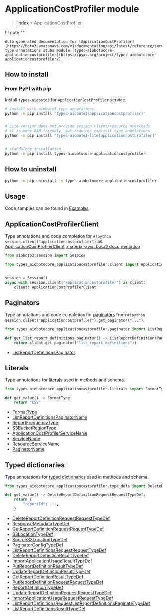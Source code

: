 # ApplicationCostProfiler module

> [Index](../README.md) > ApplicationCostProfiler


!!! note ""

    Auto-generated documentation for [ApplicationCostProfiler](https://boto3.amazonaws.com/v1/documentation/api/latest/reference/services/applicationcostprofiler.html#ApplicationCostProfiler)
    type annotations stubs module [types-aiobotocore-applicationcostprofiler](https://pypi.org/project/types-aiobotocore-applicationcostprofiler/).

## How to install



### From PyPI with pip

Install `types-aioboto3` for `ApplicationCostProfiler` service.

```bash
# install with aioboto3 type annotations
python -m pip install 'types-aioboto3[applicationcostprofiler]'


# Lite version does not provide session.client/resource overloads
# it is more RAM-friendly, but requires explicit type annotations
python -m pip install 'types-aioboto3-lite[applicationcostprofiler]'


# standalone installation
python -m pip install types-aiobotocore-applicationcostprofiler
```



## How to uninstall

```bash
python -m pip uninstall -y types-aiobotocore-applicationcostprofiler
```

## Usage

Code samples can be found in [Examples](./usage.md).

## ApplicationCostProfilerClient

Type annotations and code completion for  `#!python session.client("applicationcostprofiler")` as [ApplicationCostProfilerClient](./client.md)
[:material-aws: boto3 documentation](https://boto3.amazonaws.com/v1/documentation/api/latest/reference/services/applicationcostprofiler.html#ApplicationCostProfiler.Client)

```python title="Usage example"
from aioboto3.session import Session

from types_aiobotocore_applicationcostprofiler.client import ApplicationCostProfilerClient


session = Session()
async with session.client("applicationcostprofiler") as client:
    client: ApplicationCostProfilerClient
```


## Paginators

Type annotations and code completion for
[paginators](./paginators.md)
from `#!python session.client("applicationcostprofiler").get_paginator("...")`.

```python title="Usage example"
from types_aiobotocore_applicationcostprofiler.paginator import ListReportDefinitionsPaginator

def get_list_report_definitions_paginator() -> ListReportDefinitionsPaginator:
    return client.get_paginator("list_report_definitions"))
```

- [ListReportDefinitionsPaginator](./paginators.md#listreportdefinitionspaginator)








## Literals

Type annotations for [literals](./literals.md) used in methods and schema.

```python title="Usage example"
from types_aiobotocore_applicationcostprofiler.literals import FormatType

def get_value() -> FormatType:
    return "CSV"
```

- [FormatType](./literals.md#formattype)
- [ListReportDefinitionsPaginatorName](./literals.md#listreportdefinitionspaginatorname)
- [ReportFrequencyType](./literals.md#reportfrequencytype)
- [S3BucketRegionType](./literals.md#s3bucketregiontype)
- [ApplicationCostProfilerServiceName](./literals.md#applicationcostprofilerservicename)
- [ServiceName](./literals.md#servicename)
- [ResourceServiceName](./literals.md#resourceservicename)
- [PaginatorName](./literals.md#paginatorname)




## Typed dictionaries

Type annotations for [typed dictionaries](./type_defs.md) used in methods and schema.

```python title="Usage example"
from types_aiobotocore_applicationcostprofiler.type_defs import DeleteReportDefinitionRequestRequestTypeDef

def get_value() -> DeleteReportDefinitionRequestRequestTypeDef:
    return {
        "reportId": ...,
    }
```

- [DeleteReportDefinitionRequestRequestTypeDef](./type_defs.md#deletereportdefinitionrequestrequesttypedef)
- [ResponseMetadataTypeDef](./type_defs.md#responsemetadatatypedef)
- [GetReportDefinitionRequestRequestTypeDef](./type_defs.md#getreportdefinitionrequestrequesttypedef)
- [S3LocationTypeDef](./type_defs.md#s3locationtypedef)
- [SourceS3LocationTypeDef](./type_defs.md#sources3locationtypedef)
- [PaginatorConfigTypeDef](./type_defs.md#paginatorconfigtypedef)
- [ListReportDefinitionsRequestRequestTypeDef](./type_defs.md#listreportdefinitionsrequestrequesttypedef)
- [DeleteReportDefinitionResultTypeDef](./type_defs.md#deletereportdefinitionresulttypedef)
- [ImportApplicationUsageResultTypeDef](./type_defs.md#importapplicationusageresulttypedef)
- [PutReportDefinitionResultTypeDef](./type_defs.md#putreportdefinitionresulttypedef)
- [UpdateReportDefinitionResultTypeDef](./type_defs.md#updatereportdefinitionresulttypedef)
- [GetReportDefinitionResultTypeDef](./type_defs.md#getreportdefinitionresulttypedef)
- [PutReportDefinitionRequestRequestTypeDef](./type_defs.md#putreportdefinitionrequestrequesttypedef)
- [ReportDefinitionTypeDef](./type_defs.md#reportdefinitiontypedef)
- [UpdateReportDefinitionRequestRequestTypeDef](./type_defs.md#updatereportdefinitionrequestrequesttypedef)
- [ImportApplicationUsageRequestRequestTypeDef](./type_defs.md#importapplicationusagerequestrequesttypedef)
- [ListReportDefinitionsRequestListReportDefinitionsPaginateTypeDef](./type_defs.md#listreportdefinitionsrequestlistreportdefinitionspaginatetypedef)
- [ListReportDefinitionsResultTypeDef](./type_defs.md#listreportdefinitionsresulttypedef)

